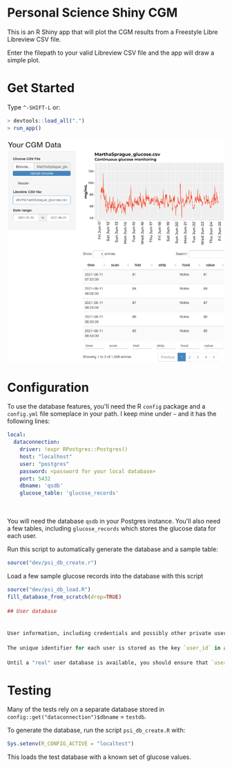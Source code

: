 # Personal Science Shiny CGM

This is an R Shiny app that will plot the CGM results from a Freestyle Libre Libreview CSV file.

Enter the filepath to your valid Libreview CSV file and the app will draw a simple plot.

# Get Started

Type `^-SHIFT-L` or:

``` r
> devtools::load_all(".")
> run_app()
```

![](images/paste-CF3A1F9D.png)

# Configuration

To use the database features, you'll need the R `config` package and a `config.yml` file someplace in your path. I keep mine under `~` and it has the following lines:

``` yaml
local:
  dataconnection:
    driver: !expr RPostgres::Postgres()
    host: "localhost"
    user: "postgres"
    password: <password for your local database>
    port: 5432
    dbname: 'qsdb'
    glucose_table: 'glucose_records'
   
   
```

You will need the database `qsdb` in your Postgres instance. You'll also need a few tables, including `glucose_records` which stores the glucose data for each user.

Run this script to automatically generate the database and a sample table:

``` r
source("dev/psi_db_create.r")
```

Load a few sample glucose records into the database with this script

``` r
source("dev/psi_db_load.R")
fill_database_from_scratch(drop=TRUE)

## User database


User information, including credentials and possibly other private user data, will eventually be stored in Firebase or another data store more suited to it. 

The unique identifier for each user is stored as the key `user_id` in all data tables. For testing purposes, this package includes `data(user_df_from_libreview)`, a dataframe that tracks identifying information about each of the users.

Until a "real" user database is available, you should ensure that `user_df_from_libreview` is kept up-to-date.  It is constructed by a script in `/data-raw/DATASET.R`


```

# Testing

Many of the tests rely on a separate database stored in `config::get("dataconnection")$dbname` = `testdb`.

To generate the database, run the script `psi_db_create.R` with:

``` r
Sys.setenv(R_CONFIG_ACTIVE = "localtest")
```

This loads the test database with a known set of glucose values.
